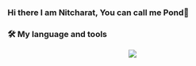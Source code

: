 ### Hi there I am Nitcharat, You can call me Pond👋
### 🛠️ My language and tools 

<p align="center">
  <a href="https://skillicons.dev">
    <img src="https://skillicons.dev/icons?i=git,c,cpp,cs,py,html,css,js,ts,postgresql,mysql,mongodb,react,nodejs,express,nestjs,go" />
  </a>
</p>
